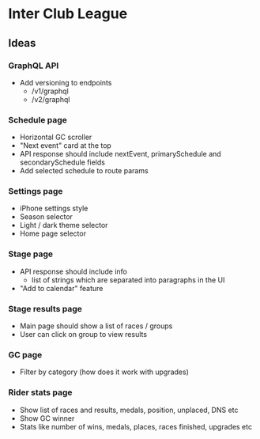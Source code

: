 # Inter Club League

## Ideas

### GraphQL API

- Add versioning to endpoints
  - /v1/graphql
  - /v2/graphql

### Schedule page

- Horizontal GC scroller
- "Next event" card at the top
- API response should include nextEvent, primarySchedule and secondarySchedule fields
- Add selected schedule to route params

### Settings page

- iPhone settings style
- Season selector
- Light / dark theme selector
- Home page selector

### Stage page

- API response should include info
  - list of strings which are separated into paragraphs in the UI
- "Add to calendar" feature

### Stage results page

- Main page should show a list of races / groups
- User can click on group to view results

### GC page

- Filter by category (how does it work with upgrades)

### Rider stats page

- Show list of races and results, medals, position, unplaced, DNS etc
- Show GC winner
- Stats like number of wins, medals, places, races finished, upgrades etc
